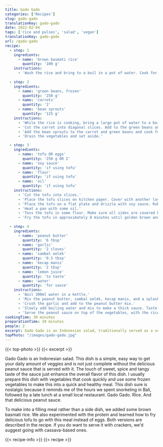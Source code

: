 ```yaml
---
title: Gado Gado
categories: ['Recipes']
slug: gado-gado
translationKey: gado-gado
date: 2022-02-04
tags: ['rice and pulses', 'salad', 'vegan']
translationKey: gado-gado
url: /gado-gado
recipe:
  - step: 1
    ingredients:
      - name: 'brown basmati rice'
        quantity: '100 g'
    instructions:
      - 'Wash the rice and bring to a boil in a pot of water. Cook for 19 minutes, drain and set aside. Adjust the cooking time if you are using a different type of rice.'
  
  - step: 2
    ingredients:
      - name: 'green beans, frozen'
        quantity: '250 g'
      - name: 'carrots'
        quantity: '2'
      - name: 'bean sprouts'
        quantity: '125 g'
    instructions:
      - 'While the rice is cooking, bring a large pot of water to a boil. Add the green beans and cook for 2 minutes.'
      - 'Cut the carrot into diagonal slices. Add to the green beans and cook for a further 2 minutes.'
      - 'Add the bean sprouts to the carrot and green beans and cook for another minute.'
      - 'Drain the vegetables and set aside.'

  - step: 3
    ingredients:
      - name: 'tofu OR eggs'
        quantity: '250 g OR 2'
      - name: 'soy sauce'
        quantity: 'if using tofu'
      - name: 'flour'
        quantity: 'if using tofu'
      - name: 'oil'
        quantity: 'if using tofu'
    instructions:
      - 'Cut the tofu into slices.'
      - 'Place the tofu slices on kitchen paper. Cover with another layer of paper towels and squeeze out as much moisture as possible. Repeat if necessary to get extra moisture from the tofu.'
      - 'Place the tofu on a flat plate and drizzle with soy sauce. Rub the soy sauce into the tofu, making sure to coat all sides.'
      - 'Heat a pan with some oil.'
      - 'Toss the tofu in some flour. Make sure all sides are covered but that the flour does not form a thick layer - light dusting is enough.'
      - 'Fry the tofu in approximately 8 minutes until golden brown and crispy. Turn halfway through.'
  
  - step: 4
    ingredients:
      - name: 'peanut butter'
        quantity: '6 tbsp'
      - name: 'garlic'
        quantity: '2 cloves'
      - name: 'sambal oelek'
        quantity: '0.5 tbsp'
      - name: 'kecap manis'
        quantity: '2 tbsp'
      - name: 'lemon juice'
        quantity: 'to taste'
      - name: 'water'
        quantity: 'for sauce'
    instructions:
      - 'Boil 300ml water in a kettle.'
      - 'Mix the peanut butter, sambal oelek, kecap manis, and a splash of lemon juice.'
      - 'Crush the garlic and add to the peanut butter mix.'
      - 'Slowly add boiling water and mix to make a thick sauce. Taste and add extra kecap manis (to make it sweeter/milder), lemon juice (for freshness) or sambal oelek (for a bit more spice) to taste.'
      - 'Serve the peanut sauce on top of the vegetables, with the rice and tofu/eggs on the side.'
cookingTime: 30 minutes
preparationTime: 10 minutes
people: 2
excerpt: Gado Gado is an Indonesian salad, traditionally served as a vegetable salad with peanut sauce on top and accompanied with a hard boiled egg. To make this into a filling meal we also added some brown basmati rice.
topPhoto: "/images/gado-gado.jpg"
---
```

{{< top-photo >}}
{{< excerpt >}}
<!--more-->

Gado Gado is an Indonesian salad. This dish is a simple, easy way to get your daily amount of veggies and is not just complete without the delicious peanut sauce that is served with it. The touch of sweet, spice and tangy taste of the sauce just enhance the overall flavor of this dish. I usually prepare this dish with vegetables that cook quickly and use some frozen vegetables to make this into a quick and healthy meal. This dish sure is nostalgic because it reminds me of the hours we spent snorkeling in Bali, followed by a late lunch at a small local restaurant. Gado Gado. Rice. And that delicious peanut sauce. 

To make into a filling meal rather than a side dish, we added some brown basmati rice. We also experimented with the protein and learned how to fry delicious tofu to go with this meal instead of eggs. Both versions are described in the recipe. If you do want to serve it with crackers, we'd suggest going with cassava-based ones.

{{< recipe-info >}}
{{< recipe >}}